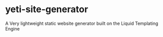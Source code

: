 # yeti-site-generator
A Very lightweight static website generator built on the Liquid Templating Engine
